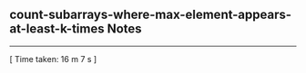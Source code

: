 <h2>count-subarrays-where-max-element-appears-at-least-k-times Notes</h2><hr>[ Time taken: 16 m 7 s ]